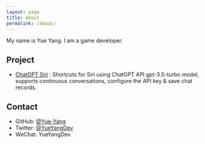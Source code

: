 ```yaml
---
layout: page
title: About
permalink: /about/
---
```


My name is Yue Yang. I am a game developer. 

## Project

 - [ChatGPT Siri](https://github.com/Yue-Yang/ChatGPT-Siri) : Shortcuts for Siri using ChatGPT API gpt-3.5-turbo model, supports continuous conversations, configure the API key & save chat records. 

## Contact

- GitHub: [@Yue-Yang](https://github.com/Yue-Yang)
- Twitter: [@YueYangDev](https://twitter.com/YueYangDev)
- WeChat: YueYangDev